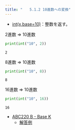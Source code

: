 ```yaml
---
title: "　　5.1.2 10進数への変換"
---
```


* [int(x,base=10)](https://docs.python.org/ja/3/library/functions.html#int)：整数を返す。

2進数 ⇒ 10進数

```python:サンプルコード：sample_242.py
print(int("10", 2))
```

```text:実行結果
2
```

8進数 ⇒ 10進数

```python:サンプルコード：sample_243.py
print(int("10", 8))
```

```text:実行結果
8
```

16進数 ⇒ 10進数

```python:サンプルコード：sample_244.py
print(int("10", 16))
```

```text:実行結果
16
```

- [ABC220 B - Base K](https://atcoder.jp/contests/abc220/tasks/abc220_b)
    - [解答例](https://atcoder.jp/contests/abc220/submissions/27245151)